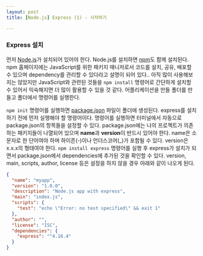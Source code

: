 ```yaml
---
layout: post
title: [Node.js] Express (1) - 시작하기

---
```


### Express 설치



먼저 [Node.js](https://nodejs.org/ko/)가 설치되어 있어야 한다. Node.js를 설치하면 [npm](https://www.npmjs.com/)도 함께 설치된다. npm 홈페이지에는 JavaScript를 위한 패키지 매니저로서 코드를 설치, 공유, 배포할 수 있으며 dependency를 관리할 수 있다라고 설명이 되어 있다.. 아직 많이 사용해보지는 않았지만 JavaScript와 관련된 것들을 `npm install` 명령어로 간단하게 설치할 수 있어서 익숙해지면 더 많이 활용할 수 있을 것 같다. 어플리케이션을 만들 폴더를 만들고 폴더에서 명령어를 실행한다.

`npm init`   명령어를 실행하면 [package.json](https://docs.npmjs.com/files/package.json) 파일이 폴더에 생성된다.
express를 설치하기 전에 먼저 실행해야 할 명령어이다. 명령어를 실행하면 터미널에서 자동으로 package.json의 항목들을 설정할 수 있다. package.json에는 나의 프로젝트가 의존하는 패키지들이 나열되어 있으며 **name**과 **version**이 반드시 있어야 한다. name은 소문자로 한 단어여야 하며 하이픈(-)이나 언더스코어(_)가 포함될 수 있다. version은 x.x.x의 형태여야 한다. `npm install express` 명령어를 실행 후 express가 설치가 되면서 package.json에서 dependencies에 추가된 것을 확인할 수 있다. version, main, scripts, author, license 등은 설정을 하지 않을 경우 아래와 같이 나오게 된다.

```json
{
  "name": "myapp",
  "version": "1.0.0",
  "description": "Node.js app with express",
  "main": "index.js",
  "scripts": {
    "test": "echo \"Error: no test specified\" && exit 1"
  },
  "author": "",
  "license": "ISC",
  "dependencies": {
    "express": "^4.16.4"
  }
}

```


